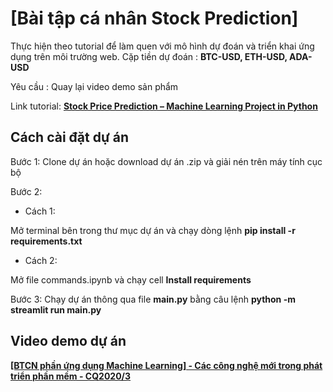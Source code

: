 # [Bài tập cá nhân Stock Prediction]

Thực hiện theo tutorial để làm quen với mô hình dự đoán và triển khai ứng dụng trên môi trường web.
Cặp tiền dự đoán : **BTC-USD, ETH-USD, ADA-USD**

Yêu cầu : Quay lại video demo sản phẩm

Link tutorial: **[Stock Price Prediction – Machine Learning Project in Python](https://data-flair.training/blogs/stock-price-prediction-machine-learning-project-in-python/?fbclid=IwZXh0bgNhZW0CMTAAAR3JxQ-kL9aQGy0H3YYxDR9ycwLAQQbXel8tuOU3Z6Xem0jsIMP57NKYHJU_aem_h_GpkN-OR84PUtb5JEytow)**

## Cách cài đặt dự án

Bước 1: Clone dự án hoặc download dự án .zip và giải nén trên máy tính cục bộ

Bước 2:

- Cách 1:

Mở terminal bên trong thư mục dự án và chạy dòng lệnh **pip install -r requirements.txt**

- Cách 2:

Mở file commands.ipynb và chạy cell **Install requirements**

Bước 3: Chạy dự án thông qua file **main.py** bằng câu lệnh **python -m streamlit run main.py**

## Video demo dự án

**[[BTCN phần ứng dụng Machine Learning] - Các công nghệ mới trong phát triển phần mềm - CQ2020/3](https://youtu.be/6WtxoS7_Iqc?si=oGL02eFhC2J1HokF)**

